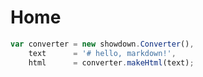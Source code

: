 # Home
```javascript
var converter = new showdown.Converter(),
    text      = '# hello, markdown!',
    html      = converter.makeHtml(text);
```
